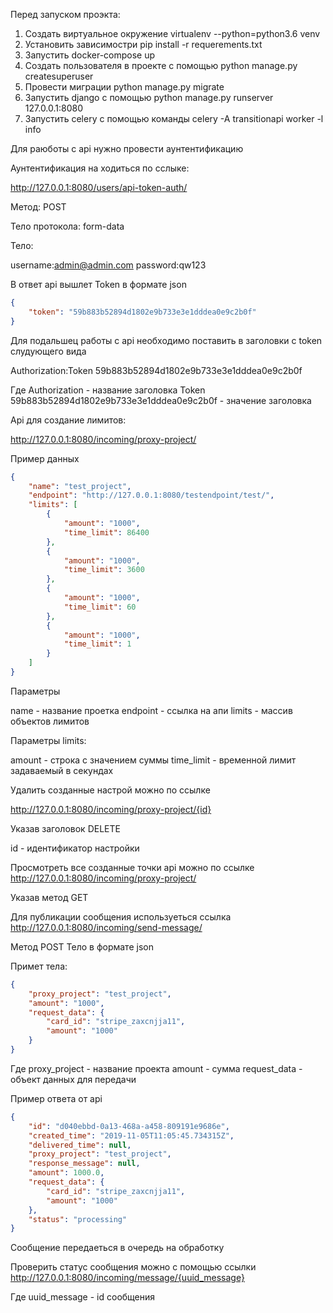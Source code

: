 Перед запуском проэкта:
1) Создать виртуальное окружение virtualenv --python=python3.6 venv
2) Установить зависимостри pip install -r requerements.txt
3) Запустить docker-compose up
4) Создать пользователя в проекте с помощью python manage.py createsuperuser
5) Провести миграции python manage.py migrate
6) Запустить django с помощью python manage.py runserver 127.0.0.1:8080
7) Запустить celery с помощью команды celery -A transitionapi  worker -l info

Для раюботы с api нужно провести аунтентификацию

Аунтентификация на ходиться по сслыке:

http://127.0.0.1:8080/users/api-token-auth/

Метод: POST

Тело протокола: form-data

Тело:

username:admin@admin.com
password:qw123

В ответ api вышлет Token в формате json

```json
{
    "token": "59b883b52894d1802e9b733e3e1dddea0e9c2b0f"
}
```

Для подальшец работы с api необходимо поставить в заголовки с token слудующего вида

Authorization:Token 59b883b52894d1802e9b733e3e1dddea0e9c2b0f

Где Authorization - название заголовка
Token 59b883b52894d1802e9b733e3e1dddea0e9c2b0f - значение заголовка

Api для создание лимитов:

http://127.0.0.1:8080/incoming/proxy-project/

Пример данных

```json
{
	"name": "test_project",
	"endpoint": "http://127.0.0.1:8080/testendpoint/test/",
	"limits": [
		{
			"amount": "1000",
			"time_limit": 86400
		},
		{
			"amount": "1000",
			"time_limit": 3600
		},
		{
			"amount": "1000",
			"time_limit": 60
		},
		{
			"amount": "1000",
			"time_limit": 1
		}
	]
}
```

Параметры

name - название проетка
endpoint - ссылка на апи 
limits - массив объектов лимитов

Параметры limits:

amount - строка с значением суммы
time_limit - временной лимит задаваемый в секундах

Удалить созданные настрой можно по ссылке

http://127.0.0.1:8080/incoming/proxy-project/{id}

Указав заголовок DELETE

id - идентификатор настройки


Просмотреть все созданные точки api можно по ссылке
http://127.0.0.1:8080/incoming/proxy-project/

Указав метод GET

Для публикации сообщения используеться ссылка 
http://127.0.0.1:8080/incoming/send-message/

Метод POST
Тело в формате json

Примет тела: 

```json
{
	"proxy_project": "test_project",
	"amount": "1000",
	"request_data": {
		"card_id": "stripe_zaxcnjja11",
		"amount": "1000" 
	}
}
```

Где proxy_project - название проекта
amount - сумма
request_data - объект данных для передачи

Пример ответа от api

```json
{
    "id": "d040ebbd-0a13-468a-a458-809191e9686e",
    "created_time": "2019-11-05T11:05:45.734315Z",
    "delivered_time": null,
    "proxy_project": "test_project",
    "response_message": null,
    "amount": 1000.0,
    "request_data": {
        "card_id": "stripe_zaxcnjja11",
        "amount": "1000"
    },
    "status": "processing"
}
```

Сообщение передаеться в очередь на обработку

Проверить статус сообщения можно с помощью ссылки  http://127.0.0.1:8080/incoming/message/{uuid_message}

Где uuid_message - id сообщения